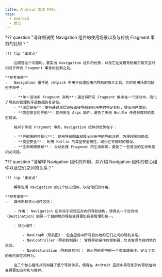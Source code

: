 ```yaml
---
title: Android 面试 FAQs
tags:
  - Android
  - 面试
---
```


??? question "请详细说明 Navigation 组件的使用场景以及与传统 Fragment 事务的比较？"

    !!! tip "出发点"

        在回答这个问题时，要突出 Navigation 组件的优势，以及它在处理导航和页面交互时相对于传统 Fragment 事务的创新之处。

    **参考简答**
    :   Navigation 组件是 Jetpack 中用于处理应用内导航的强大工具。它的使用场景包括但不限于：

        - **单一活动多 Fragment 架构**：通过将所有 Fragment 集中在一个活动中，简化了导航的管理和传递数据的复杂性。
        - **深层链接**：支持通过深层链接直接导航到应用中的特定目标，提高用户体验。
        - **类型安全的导航**：使用安全 Args 插件，避免了传统 Bundle 传递参数时的类型错误。

        相对于传统 Fragment 事务，Navigation 组件的优势在于：

        - **导航图的可视化**： 使用导航图直观展示应用中的导航流程，方便理解和修改。
        - **类型安全**： 利用 Kotlin 的类型安全特性，减少在导航时的错误。
        - **生命周期感知**： 自动处理 Fragment 的生命周期，避免了一些常见的生命周期相关问题。

??? question "请解释 Navigation 组件的作用，并介绍 Navigation 组件的核心组件以及它们之间的关系？"

    !!! tip "出发点"

        解释说明 Navigation 的几个核心组件，以及他们的作用。

    **参考简答**
    :   其作用和核心组件包括：

        - 作用： Navigation 组件用于实现应用内的导航结构，使得从一个目的地（Destination）到另一个目的地的导航变得更加容易管理和统一。

        - 核心组件：

            - NavGraph（导航图）： 包含应用中所有目的地和它们之间的导航关系。
            - NavController（导航控制器）： 管理导航操作的控制器，负责管理与目的地的交互。
            - NavDestination（导航目的地）： 表示导航图中的一个页面或操作，定义了目的地的属性和行为。

        这三个核心组件共同构建了整个导航体系，使得在 Android 应用中实现复杂的导航结构变得更加简单和可维护。
